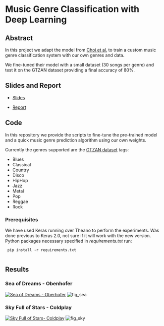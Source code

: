 # Music Genre Classification with Deep Learning

## Abstract

In this project we adapt the model from [Choi et al.](https://github.com/keunwoochoi/music-auto_tagging-keras) to train a custom music genre classification system with our own genres and data. 

We fine-tuned their model with a small dataset (30 songs per genre) and test it on the GTZAN dataset providing a final accuracy of 80%. 

## Slides and Report

- [Slides](https://github.com/jsalbert/music-genre-classification/blob/master/Slides.pdf)

- [Report](https://github.com/jsalbert/music-genre-classification/blob/master/Music_genre_recognition.pdf)

## Code 

In this repository we provide the scripts to fine-tune the pre-trained model and a quick music genre prediction algorithm using our own weights. 

Currently the genres supported are the [GTZAN dataset](http://marsyasweb.appspot.com/download/data_sets/) tags:

- Blues
- Classical
- Country
- Disco
- HipHop
- Jazz
- Metal
- Pop
- Reggae
- Rock

### Prerequisites

We have used Keras running over Theano to perform the experiments. Was done previous to Keras 2.0, not sure if it will work with the new version. 
Python packages necessary specified in *requirements.txt* run:
```
 pip install -r requirements.txt
 
```
## Results

### Sea of Dreams - Obenhofer
[![Sea of Dreams - Oberhofer](https://github.com/jsalbert/music-genre-classification/blob/master/figs/sea.png)](https://www.youtube.com/watch?v=mIDWsTwstgs)
![fig_sea](https://github.com/jsalbert/music-genre-classification/blob/master/figs/seaofdreams.png) 

### Sky Full of Stars - Coldplay
[![Sky Full of Stars- Coldplay](https://github.com/jsalbert/music-genre-classification/blob/master/figs/sky.png)](https://www.youtube.com/watch?v=zp7NtW_hKJI) 
![fig_sky](https://github.com/jsalbert/music-genre-classification/blob/master/figs/skyfullofstars.png) 


